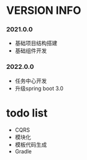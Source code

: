 # VERSION INFO

### 2021.0.0

- 基础项目结构搭建
- 基础组件开发

### 2022.0.0

- 任务中心开发
- 升级spring boot 3.0

# todo list

- CQRS
- 模块化
- 模板代码生成
- Gradle


